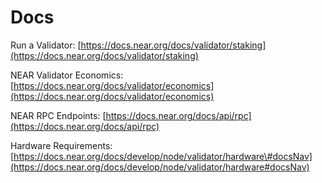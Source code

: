 # Docs

Run a Validator: [https://docs.near.org/docs/validator/staking](https://docs.near.org/docs/validator/staking)

NEAR Validator Economics: [https://docs.near.org/docs/validator/economics](https://docs.near.org/docs/validator/economics)

NEAR RPC Endpoints: [https://docs.near.org/docs/api/rpc](https://docs.near.org/docs/api/rpc)

Hardware Requirements: [https://docs.near.org/docs/develop/node/validator/hardware\#docsNav](https://docs.near.org/docs/develop/node/validator/hardware#docsNav)

